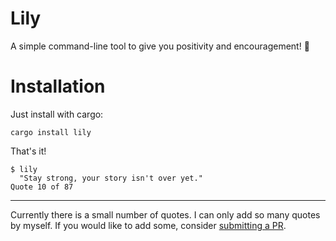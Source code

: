# Lily
A simple command-line tool to give you positivity and encouragement! 💜

# Installation
Just install with cargo:
```
cargo install lily
```
That's it!
```
$ lily
  "Stay strong, your story isn't over yet."
Quote 10 of 87
```

---

Currently there is a small number of quotes. I can only add so many quotes by myself. If you would like to add some, consider [submitting a PR](https://github.com/emisdumb/lily/pulls).
